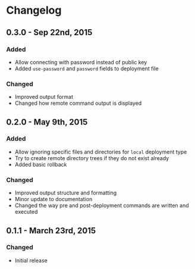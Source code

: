 # Changelog

## 0.3.0 - Sep 22nd, 2015

### Added
- Allow connecting with password instead of public key
- Added `use-password` and `password` fields to deployment file

### Changed
- Improved output format
- Changed how remote command output is displayed


## 0.2.0 - May 9th, 2015

### Added
- Allow ignoring specific files and directories for `local` deployment type
- Try to create remote directory trees if they do not exist already
- Added basic rollback

### Changed
- Improved output structure and formatting
- Minor update to documentation
- Changed the way pre and post-deployment commands are written and executed


## 0.1.1 - March 23rd, 2015

### Changed
- Initial release
